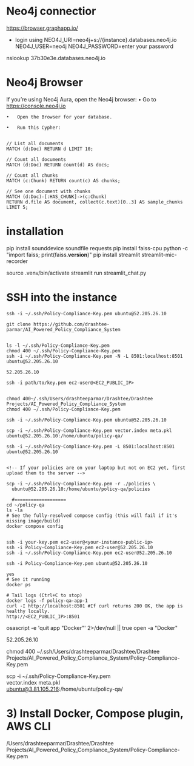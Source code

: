 # Neo4j connectior
<!-- https://console-preview.neo4j.io/projects/64be119e-9a78-48b9-9dbd-50f5ba6cba11/instances -->

https://browser.graphapp.io/
 - login using
 NEO4J_URI=neo4j+s://{instance}.databases.neo4j.io
NEO4J_USER=neo4j
NEO4J_PASSWORD=enter your password

nslookup 37b30e3e.databases.neo4j.io

# Neo4j Browser
If you’re using Neo4j Aura, open the Neo4j browser:
	•	Go to https://console.neo4j.io

	•	Open the Browser for your database.

	•	Run this Cypher:
    
```

// List all documents
MATCH (d:Doc) RETURN d LIMIT 10;

// Count all documents
MATCH (d:Doc) RETURN count(d) AS docs;

// Count all chunks
MATCH (c:Chunk) RETURN count(c) AS chunks;

// See one document with chunks
MATCH (d:Doc)-[:HAS_CHUNK]->(c:Chunk)
RETURN d.file AS document, collect(c.text)[0..3] AS sample_chunks
LIMIT 5;
```

# installation 
pip install sounddevice soundfile requests
pip install faiss-cpu
python -c "import faiss; print(faiss.__version__)"
pip install streamlit streamlit-mic-recorder

<!-- running the applicaiton -->
source .venv/bin/activate
streamlit run streamlit_chat.py


# SSH into the instance
<!-- chmod 400 ~/.ssh/your-key.pem
ssh -i ~/.ssh/Policy-Compliance-Key.pem ubuntu@YOUR_EC2_IP 
-->
```
ssh -i ~/.ssh/Policy-Compliance-Key.pem ubuntu@52.205.26.10

git clone https://github.com/drashtee-parmar/AI_Powered_Policy_Compliance_System


```



```
ls -l ~/.ssh/Policy-Compliance-Key.pem
chmod 400 ~/.ssh/Policy-Compliance-Key.pem
ssh -i ~/.ssh/Policy-Compliance-Key.pem -N -L 8501:localhost:8501 ubuntu@52.205.26.10

52.205.26.10

ssh -i path/to/key.pem ec2-user@<EC2_PUBLIC_IP>


chmod 400~/.ssh/Users/drashteeparmar/Drashtee/Drashtee Projects/AI_Powered_Policy_Compliance_System
chmod 400 ~/.ssh/Policy-Compliance-Key.pem

ssh -i ~/.ssh/Policy-Compliance-Key.pem ubuntu@52.205.26.10

scp -i ~/.ssh/Policy-Compliance-Key.pem vector.index meta.pkl ubuntu@52.205.26.10:/home/ubuntu/policy-qa/

ssh -i ~/.ssh/Policy-Compliance-Key.pem -L 8501:localhost:8501 ubuntu@52.205.26.10


<!-- If your policies are on your laptop but not on EC2 yet, first upload them to the server -->

scp -i ~/.ssh/Policy-Compliance-Key.pem -r ./policies \
  ubuntu@52.205.26.10:/home/ubuntu/policy-qa/policies
  
  #===================
cd ~/policy-qa
ls -la
# See the fully-resolved compose config (this will fail if it's missing image/build)
docker compose config


ssh -i your-key.pem ec2-user@<your-instance-public-ip>
ssh -i Policy-Compliance-Key.pem ec2-user@52.205.26.10
ssh -i ~/.ssh/Policy-Compliance-Key.pem ec2-user@52.205.26.10

ssh -i Policy-Compliance-Key.pem ubuntu@52.205.26.10

yes
# See it running
docker ps

# Tail logs (Ctrl+C to stop)
docker logs -f policy-qa-app-1
curl -I http://localhost:8501 #If curl returns 200 OK, the app is healthy locally.
http://<EC2_PUBLIC_IP>:8501
 ```


osascript -e 'quit app "Docker"' 2>/dev/null || true
open -a "Docker"



 52.205.26.10


chmod 400 ~/.ssh/Users/drashteeparmar/Drashtee/Drashtee Projects/AI_Powered_Policy_Compliance_System/Policy-Compliance-Key.pem



scp -i ~/.ssh/Policy-Compliance-Key.pem \
    vector.index meta.pkl \
    ubuntu@3.81.105.216:/home/ubuntu/policy-qa/
# 3) Install Docker, Compose plugin, AWS CLI

/Users/drashteeparmar/Drashtee/Drashtee Projects/AI_Powered_Policy_Compliance_System/Policy-Compliance-Key.pem